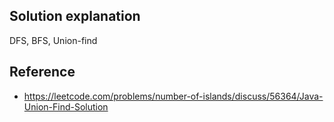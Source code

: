 ## Solution explanation

DFS, BFS, Union-find


## Reference

- https://leetcode.com/problems/number-of-islands/discuss/56364/Java-Union-Find-Solution
